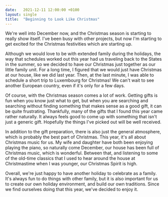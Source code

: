 ```yaml
---
date:   2021-12-11 12:00:00 +0100
layout: single
title:  "Beginning to Look Like Christmas"
---
```

We're well into December now, and the Christmas season is starting to really show itself. I've been busy with other projects, but now I'm starting to get excited for the Christmas festivities which are starting up.

Although we would love to be with extended family during the holidays, the way that schedules worked out this year had us traveling back to the States in the summer, so we decided to have our Christmas just together as our little family unit. For a long time, I figured that we would just have Christmas at our house, like we did last year. Then, at the last minute, I was able to schedule a short trip to Luxembourg for Christmas! We can't wait to see another European country, even if it's only for a few days.

Of course, with the Christmas season comes a lot of work. Getting gifts is fun when you know just what to get, but when you are searching and searching without finding something that makes sense as a good gift, it can be quite frustrating. Thankfully, many of the gifts that I found this year came rather naturally. It always feels good to come up with something that isn't just a generic gift. Hopefully the things I've picked out will be well received.

In addition to the gift preparation, there is also just the general atmosphere, which is probably the best part of Christmas. This year, it's all about Christmas music for us. My wife and daughter have both been enjoying playing the piano, so naturally come December, our house has been full of Christmas music, which is wonderful. Between that, and listening to some of the old-time classics that I used to hear around the house at Christmastime when I was younger, our Christmas Spirit is high.

Overall, we're just happy to have another holiday to celebrate as a family. It's always fun to do things with other family, but it is also important for us to create our own holiday environment, and build our own traditions. Since we find ourselves doing that this year, we've decided to enjoy it.